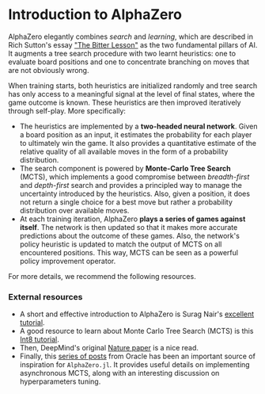 # Introduction to AlphaZero

AlphaZero elegantly combines _search_ and _learning_, which are described
in Rich Sutton's essay
  ["The Bitter Lesson"](http://incompleteideas.net/IncIdeas/BitterLesson.html)
as the two fundamental pillars of AI.
It augments a tree search procedure with two learnt heuristics: one to
evaluate board positions and one to concentrate branching on moves that are
not obviously wrong.

When training starts, both heuristics are initialized randomly and tree search
has only access to a meaningful signal at the level of final states, where the
game outcome is known. These heuristics are then improved iteratively
through self-play. More specifically:

- The heuristics are implemented by a **two-headed neural network**. Given
  a board position as an input, it estimates the probability for each player to
  ultimately win the game. It also provides a quantitative estimate of the
  relative quality of all available moves
  in the form of a probability distribution.
- The search component is powered by **Monte-Carlo Tree Search** (MCTS),
  which implements
  a good compromise between _breadth-first_ and _depth-first_ search and
  provides a principled way to manage the uncertainty introduced by
  the heuristics. Also, given a position, it does not return a single
  choice for a best move but rather a probability distribution over
  available moves.
- At each training iteration, AlphaZero **plays a series of games against
  itself**. The network is then updated so that it makes more accurate
  predictions about the outcome of these games. Also, the network's policy
  heuristic is updated to match the output of MCTS on all encountered positions.
  This way, MCTS can be seen as a powerful policy improvement operator.

For more details, we recommend the following resources.

### External resources

- A short and effective introduction to AlphaZero is Surag Nair's
   [excellent tutorial](https://web.stanford.edu/~surag/posts/alphazero.html).
- A good resource to learn about Monte Carlo Tree Search (MCTS) is this
   [Int8 tutorial](https://int8.io/monte-carlo-tree-search-beginners-guide/).
- Then, DeepMind's original
   [Nature paper](https://www.nature.com/articles/nature24270)
   is a nice read.
- Finally, this [series of posts](https://medium.com/oracledevs/lessons-from-implementing-alphazero-7e36e9054191)
   from Oracle has been an important source of inspiration for `AlphaZero.jl`.
   It provides useful details on implementing asynchronous MCTS, along with
   an interesting discussion on hyperparameters tuning.
